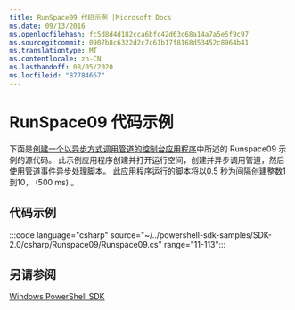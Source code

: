 ```yaml
---
title: RunSpace09 代码示例 |Microsoft Docs
ms.date: 09/13/2016
ms.openlocfilehash: fc5d8d4d182cca6bfc42d63c68a14a7a5e5f9c97
ms.sourcegitcommit: 0907b8c6322d2c7c61b17f8168d53452c8964b41
ms.translationtype: MT
ms.contentlocale: zh-CN
ms.lasthandoff: 08/05/2020
ms.locfileid: "87784667"
---
```

# <a name="runspace09-code-sample"></a>RunSpace09 代码示例

下面是[创建一个以异步方式调用管道的控制台应用程序](https://msdn.microsoft.com/198c1c94-2a06-457e-93ce-c0d910618e47)中所述的 Runspace09 示例的源代码。
此示例应用程序创建并打开运行空间，创建并异步调用管道，然后使用管道事件异步处理脚本。 此应用程序运行的脚本将以0.5 秒为间隔创建整数1到10， (500 ms) 。

## <a name="code-sample"></a>代码示例

:::code language="csharp" source="~/../powershell-sdk-samples/SDK-2.0/csharp/Runspace09/Runspace09.cs" range="11-113":::

## <a name="see-also"></a>另请参阅

[Windows PowerShell SDK](../windows-powershell-reference.md)

